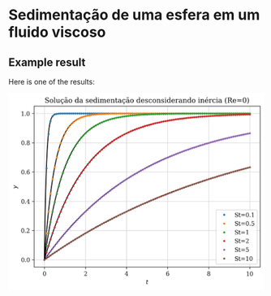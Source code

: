 # Sedimentação de uma esfera em um fluido viscoso



## Example result
Here is one of the results:

![Plot](images/plot1.png)
